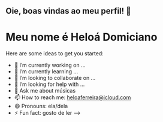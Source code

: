 ## Oie, boas vindas ao meu perfil! 👋

# Meu nome é Heloá Domiciano

Here are some ideas to get you started:

- 🔭 I’m currently working on ...
- 🌱 I’m currently learning ...
- 👯 I’m looking to collaborate on ...
- 🤔 I’m looking for help with ...
- 💬 Ask me about músicas
- 📫 How to reach me: heloaferreira@icloud.com
- 😄 Pronouns: ela/dela
- ⚡ Fun fact: gosto de ler
-->
